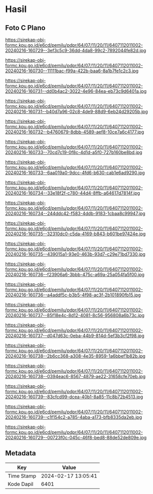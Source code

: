 # Hasil

## Foto C Plano

https://sirekap-obj-formc.kpu.go.id/e6cd/pemilu/pdpr/64/07/11/20/11/6407112011002-20240216-160729--3ef3c5c9-36dd-4da8-99c2-7892044fe82d.jpg

https://sirekap-obj-formc.kpu.go.id/e6cd/pemilu/pdpr/64/07/11/20/11/6407112011002-20240216-160730--11111bac-f99a-422b-baa6-8a1b7fe1c2c3.jpg

https://sirekap-obj-formc.kpu.go.id/e6cd/pemilu/pdpr/64/07/11/20/11/6407112011002-20240216-160731--dd0b4ac2-3022-4e96-84ea-eb73c9d6401a.jpg

https://sirekap-obj-formc.kpu.go.id/e6cd/pemilu/pdpr/64/07/11/20/11/6407112011002-20240216-160731--b40d7a96-02c8-4de9-88d9-6eb24d29205b.jpg

https://sirekap-obj-formc.kpu.go.id/e6cd/pemilu/pdpr/64/07/11/20/11/6407112011002-20240216-160732--b4760679-8dbb-4589-aef8-10ce7a6c4177.jpg

https://sirekap-obj-formc.kpu.go.id/e6cd/pemilu/pdpr/64/07/11/20/11/6407112011002-20240216-160733--70cd7c19-0f8c-4d1d-a5f0-727b160be8bd.jpg

https://sirekap-obj-formc.kpu.go.id/e6cd/pemilu/pdpr/64/07/11/20/11/6407112011002-20240216-160733--6aa019a0-9dcc-4fd6-b630-cab1e6ad9290.jpg

https://sirekap-obj-formc.kpu.go.id/e6cd/pemilu/pdpr/64/07/11/20/11/6407112011002-20240216-160734--33e18f2f-c780-44d4-8ffb-a64617d7814f.jpg

https://sirekap-obj-formc.kpu.go.id/e6cd/pemilu/pdpr/64/07/11/20/11/6407112011002-20240216-160734--244ddc42-f583-4ddb-9183-1cbaa8c99947.jpg

https://sirekap-obj-formc.kpu.go.id/e6cd/pemilu/pdpr/64/07/11/20/11/6407112011002-20240216-160735--32310dc0-c5da-4169-b843-b601be97424e.jpg

https://sirekap-obj-formc.kpu.go.id/e6cd/pemilu/pdpr/64/07/11/20/11/6407112011002-20240216-160735--439015a1-93e0-463b-93d7-c29e71bd7330.jpg

https://sirekap-obj-formc.kpu.go.id/e6cd/pemilu/pdpr/64/07/11/20/11/6407112011002-20240216-160736--f23906a6-3bbb-475c-a69a-25a054fa5f00.jpg

https://sirekap-obj-formc.kpu.go.id/e6cd/pemilu/pdpr/64/07/11/20/11/6407112011002-20240216-160736--a4addf5c-b3b5-4f98-ac3f-2b101890fb15.jpg

https://sirekap-obj-formc.kpu.go.id/e6cd/pemilu/pdpr/64/07/11/20/11/6407112011002-20240216-160737--85f18e4c-8d12-4081-8c56-956808a6b73c.jpg

https://sirekap-obj-formc.kpu.go.id/e6cd/pemilu/pdpr/64/07/11/20/11/6407112011002-20240216-160737--d047d63c-0eba-44b9-814d-5ef3b3cf2f98.jpg

https://sirekap-obj-formc.kpu.go.id/e6cd/pemilu/pdpr/64/07/11/20/11/6407112011002-20240216-160738--2b6cc368-a308-4e35-8959-1a6bbef1b82b.jpg

https://sirekap-obj-formc.kpu.go.id/e6cd/pemilu/pdpr/64/07/11/20/11/6407112011002-20240216-160738--0394eac6-8567-4879-ae22-31658cfe70eb.jpg

https://sirekap-obj-formc.kpu.go.id/e6cd/pemilu/pdpr/64/07/11/20/11/6407112011002-20240216-160739--83cfcd99-dcea-40b1-8a85-11c8b72b4513.jpg

https://sirekap-obj-formc.kpu.go.id/e6cd/pemilu/pdpr/64/07/11/20/11/6407112011002-20240216-160739--c1f154c2-a785-4aba-a173-bfb8335da2eb.jpg

https://sirekap-obj-formc.kpu.go.id/e6cd/pemilu/pdpr/64/07/11/20/11/6407112011002-20240216-160729--00723f0c-045c-46f8-bed8-88de52de809e.jpg


## Metadata

| Key        | Value               |
| ---------- | ------------------- |
| Time Stamp | 2024-02-17 13:05:41 |
| Kode Dapil | 6401                |



